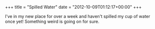+++
title = "Spilled Water"
date = "2012-10-09T01:12:17+00:00"
+++

I've in my new place for over a week and haven't spilled my cup of water once yet!  Something weird is going on for sure.
			